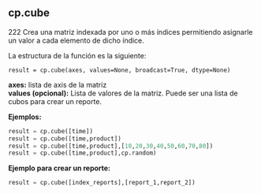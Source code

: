 ## cp.cube
 
 222 
Crea una matriz indexada por uno o más índices permitiendo asignarle un valor a cada elemento de dicho índice.

La estructura de la función es la siguiente:

    result = cp.cube(axes, values=None, broadcast=True, dtype=None)

**axes:**  lista de axis de la matriz  
**values (opcional):**  Lista de valores de la matriz. Puede ser una lista de cubos para crear un reporte.


**Ejemplos:**

```python
result = cp.cube([time])
result = cp.cube([time,product])
result = cp.cube([time,product],[10,20,30,40,50,60,70,80])
result = cp.cube([time,product],cp.random)
```

**Ejemplo para crear un reporte:**

```python
result = cp.cube([index_reports],[report_1,report_2])
```

<!--stackedit_data:
eyJoaXN0b3J5IjpbMjMzMTYwODcwLC0xOTI5NjExOTY2LC0xMD
UyMzk5OTU2XX0=
-->